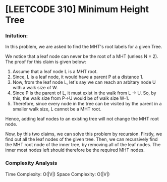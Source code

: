 # [LEETCODE 310] Minimum Height Tree

### Initution: 

In this problem, we are asked to find the MHT's root labels for a given Tree. 

We notice that a leaf node can never be the root of a MHT (unless N = 2). The proof for this claim is given below: 

1) Assume that a leaf node L is a MHT root. 
2) Since, L is a leaf node, it would have a parent P at a distance 1. 
3) Now, from the leaf node L, let's say we can reach an arbitary node U with a walk size of W. 
4) Since P is the parent of L, it must exist in the walk from L -> U. So, by this, the walk size from P->U would be of walk size W-1. 
5) Therefore, since every node in the tree can be visited by the parent in a smaller walk size, L cannot be a MHT root. 

Hence, adding leaf nodes to an existing tree will not change the MHT root node. 

Now, by this two claims, we can solve this problem by recursion. Firstly, we find out all the leaf nodes of the given tree. Then, we can recursively find the MHT root node of the inner tree, by removing all of the leaf nodes. The inner most nodes left should therefore be the required MHT nodes. 

### Complexity Analysis

Time Complexity: O(|V|) 
Space Complexity: O(|V|)
